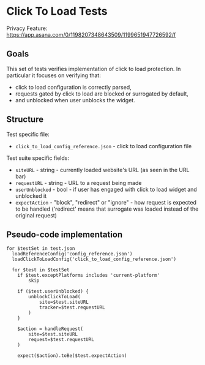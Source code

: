 # Click To Load Tests

Privacy Feature: https://app.asana.com/0/1198207348643509/1199651947726592/f

## Goals

This set of tests verifies implementation of click to load protection. In particular it focuses on verifying that:

- click to load configuration is correctly parsed,
- requests gated by click to load are blocked or surrogated by default,
- and unblocked when user unblocks the widget.

## Structure

Test specific file:

- `click_to_load_config_reference.json` - click to load configuration file

Test suite specific fields:

- `siteURL` - string - currently loaded website's URL (as seen in the URL bar)
- `requestURL` - string - URL to a request being made
- `userUnblocked` - bool - if user has engaged with click to load widget and unblocked it
- `expectAction` - "block", "redirect" or "ignore" - how request is expected to be handled ('redirect' means that surrogate was loaded instead of the original request)

## Pseudo-code implementation

```
for $testSet in test.json
  loadReferenceConfig('config_reference.json')
  loadClickToLoadConfig('click_to_load_config_reference.json')

  for $test in $testSet
    if $test.exceptPlatforms includes 'current-platform'
        skip

    if ($test.userUnblocked) {
        unblockClickToLoad(
            site=$test.siteURL
            tracker=$test.requestURL
        )
    }

    $action = handleRequest(
        site=$test.siteURL
        request=$test.requestURL
    )

    expect($action).toBe($test.expectAction)
```
